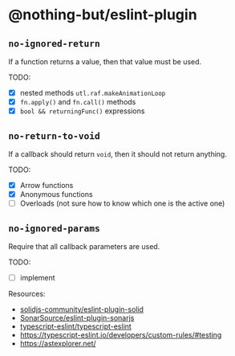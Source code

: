 # @nothing-but/eslint-plugin

## `no-ignored-return`

If a function returns a value, then that value must be used.

TODO:

-   [x] nested methods `utl.raf.makeAnimationLoop`
-   [x] `fn.apply()` and `fn.call()` methods
-   [x] `bool && returningFunc()` expressions

## `no-return-to-void`

If a callback should return `void`, then it should not return anything.

TODO:

-   [x] Arrow functions
-   [x] Anonymous functions
-   [ ] Overloads (not sure how to know which one is the active one)

## `no-ignored-params`

Require that all callback parameters are used.

TODO:

-   [ ] implement

Resources:

-   [solidjs-community/eslint-plugin-solid](https://github.com/solidjs-community/eslint-plugin-solid)
-   [SonarSource/eslint-plugin-sonarjs](https://github.com/SonarSource/eslint-plugin-sonarjs/blob/master/package.json)
-   [typescript-eslint/typescript-eslint](https://github.com/typescript-eslint/typescript-eslint/blob/main/packages/eslint-plugin/src/index.ts)
-   https://typescript-eslint.io/developers/custom-rules/#testing
-   https://astexplorer.net/
